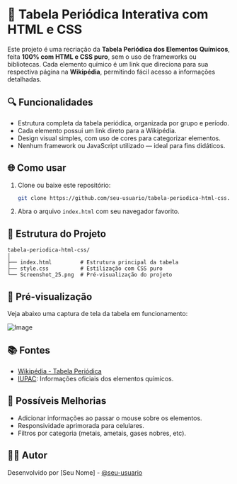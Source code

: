 
# 🧪 Tabela Periódica Interativa com HTML e CSS

Este projeto é uma recriação da **Tabela Periódica dos Elementos Químicos**, feita **100% com HTML e CSS puro**, sem o uso de frameworks ou bibliotecas. Cada elemento químico é um link que direciona para sua respectiva página na **Wikipédia**, permitindo fácil acesso a informações detalhadas.

## 🔍 Funcionalidades

- Estrutura completa da tabela periódica, organizada por grupo e período.
- Cada elemento possui um link direto para a Wikipédia.
- Design visual simples, com uso de cores para categorizar elementos.
- Nenhum framework ou JavaScript utilizado — ideal para fins didáticos.

## 🌐 Como usar

1. Clone ou baixe este repositório:
   ```bash
   git clone https://github.com/seu-usuario/tabela-periodica-html-css.git
   ```
2. Abra o arquivo `index.html` com seu navegador favorito.

## 🧱 Estrutura do Projeto

```
tabela-periodica-html-css/
│
├── index.html         # Estrutura principal da tabela
├── style.css          # Estilização com CSS puro
└── Screenshot_25.png  # Pré-visualização do projeto
```

## 📸 Pré-visualização

Veja abaixo uma captura de tela da tabela em funcionamento:

![Image](https://github.com/user-attachments/assets/bda04e25-7b13-4275-a6f3-312a1f23ca82)

## 📚 Fontes

- [Wikipédia - Tabela Periódica](https://pt.wikipedia.org/wiki/Tabela_peri%C3%B3dica)
- [IUPAC](https://iupac.org/): Informações oficiais dos elementos químicos.

## 🚀 Possíveis Melhorias

- Adicionar informações ao passar o mouse sobre os elementos.
- Responsividade aprimorada para celulares.
- Filtros por categoria (metais, ametais, gases nobres, etc).

## 👨‍💻 Autor

Desenvolvido por [Seu Nome] - [@seu-usuario](https://github.com/seu-usuario)
